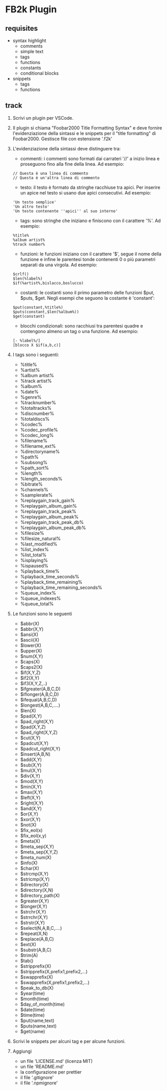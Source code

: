 # FB2k Plugin

## requisites

- syntax highlight
  - comments
  - simple text
  - tags
  - functions
  - constants
  - conditional blocks
- snippets
  - tags
  - functions

## track

1. Scrivi un plugin per VSCode.

2. Il plugin si chiama "Foobar2000 Title Formatting Syntax" e deve fornire l'evidenziazione della sintassi e le snippets per il "title formatting" di Foobar2000. Gestisce file con estensione '.f2k'

3. L'evidenziazione della sintassi deve distinguere tra:
   - commenti: i commenti sono formati dai carrateri '//' a inizio linea e proseguono fino alla fine della linea. Ad esempio:

   ```
   // Questa è una linea di commento
   // Questa è un'altra linea di commento
   ```

   - testo: il testo è formato da stringhe racchiuse tra apici. Per inserire un apice nel testo si usano due apici consecutivi. Ad esempio:

   ```
   'Un testo semplice'
   'Un altro testo'
   'Un testo contenente ''apici'' al suo interno'
   ```

   - tags: sono stringhe che iniziano e finiscono con il carattere '%'. Ad esempio:

   ```
   %title%
   %album artist%
   %track number%
   ```

   - funzioni: le funzioni iniziano con il carattere '$', segue il nome della funzione e infine le parentesi tonde contenenti 0 o più parametri separati da una virgola. Ad esempio:

   ```
   $crlf()
   $len(%label%)
   $if(%artist%,bislacco,boslucco)
   ```

   - costanti: le costanti sono il primo parametro delle funzioni $put, $puts, $get. Negli esempi che seguono la costante è 'constant':

   ```
   $put(constant,%title%)
   $puts(constant,$len(%album%))
   $get(constant)
   ```

   - blocchi condizionali: sono racchiusi tra parentesi quadre e contengono almeno un tag o una funzione. Ad esempio:

   ```
   [- %label%/]
   [blocco X $if(a,b,c)]
   ```

4. I tags sono i seguenti:
   - %title%
   - %artist%
   - %album artist%
   - %track artist%
   - %album%
   - %date%
   - %genre%
   - %tracknumber%
   - %totaltracks%
   - %discnumber%
   - %totaldiscs%
   - %codec%
   - %codec_profile%
   - %codec_long%
   - %filename%
   - %filename_ext%
   - %directoryname%
   - %path%
   - %subsong%
   - %path_sort%
   - %length%
   - %length_seconds%
   - %bitrate%
   - %channels%
   - %samplerate%
   - %replaygain_track_gain%
   - %replaygain_album_gain%
   - %replaygain_track_peak%
   - %replaygain_album_peak%
   - %replaygain_track_peak_db%
   - %replaygain_album_peak_db%
   - %filesize%
   - %filesize_natural%
   - %last_modified%
   - %list_index%
   - %list_total%
   - %isplaying%
   - %ispaused%
   - %playback_time%
   - %playback_time_seconds%
   - %playback_time_remaining%
   - %playback_time_remaining_seconds%
   - %queue_index%
   - %queue_indexes%
   - %queue_total%

5. Le funzioni sono le seguenti
   - $abbr(X)
   - $abbr(X,Y)
   - $ansi(X)
   - $ascii(X)
   - $lower(X)
   - $upper(X)
   - $num(X,Y)
   - $caps(X)
   - $caps2(X)
   - $if(X,Y,Z)
   - $if2(X,Y)
   - $if3(X,Y,Z,..)
   - $ifgreater(A,B,C,D)
   - $iflonger(A,B,C,D)
   - $ifequal(A,B,C,D)
   - $longest(A,B,C,….)
   - $len(X)
   - $pad(X,Y)
   - $pad_right(X,Y)
   - $pad(X,Y,Z)
   - $pad_right(X,Y,Z)
   - $cut(X,Y)
   - $padcut(X,Y)
   - $padcut_right(X,Y)
   - $insert(A,B,N)
   - $add(X,Y)
   - $sub(X,Y)
   - $mul(X,Y)
   - $div(X,Y)
   - $mod(X,Y)
   - $min(X,Y)
   - $max(X,Y)
   - $left(X,Y)
   - $right(X,Y)
   - $and(X,Y)
   - $or(X,Y)
   - $xor(X,Y)
   - $not(X)
   - $fix_eol(x)
   - $fix_eol(x,y)
   - $meta(X)
   - $meta_sep(X,Y)
   - $meta_sep(X,Y,Z)
   - $meta_num(X)
   - $info(X)
   - $char(X)
   - $strcmp(X,Y)
   - $stricmp(X,Y)
   - $directory(X)
   - $directory(X,N)
   - $directory_path(X)
   - $greater(X,Y)
   - $longer(X,Y)
   - $strchr(X,Y)
   - $strrchr(X,Y)
   - $strstr(X,Y)
   - $select(N,A,B,C,….)
   - $repeat(X,N)
   - $replace(A,B,C)
   - $ext(X)
   - $substr(A,B,C)
   - $trim(A)
   - $tab()
   - $stripprefix(X)
   - $stripprefix(X,prefix1,prefix2,…)
   - $swapprefix(X)
   - $swapprefix(X,prefix1,prefix2,…)
   - $peak_to_db(X)
   - $year(time)
   - $month(time)
   - $day_of_month(time)
   - $date(time)
   - $time(time)
   - $put(name,text)
   - $puts(name,text)
   - $get(name)

6. Scrivi le snippets per alcuni tag e per alcune funzioni.

7. Aggiungi
   - un file 'LICENSE.md' (licenza MIT)
   - un file 'README.md'
   - la configurazione per prettier
   - il file '.gitignore'
   - il file '.npmignore'
